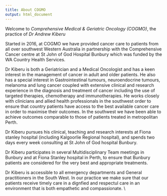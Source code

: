 ```yaml
---
title: About COGMO
output: html_document
---
```


Welcome to *Comprehensive Medical & Geriatric Oncology (COGMO)*, the practice of *Dr Andrew Kiberu*

Started in 2016, at COGMO we have provided cancer care to patients from all over southwest Western Australia in partnership with the Comprehensive Cancer centre at St John of God Hospital Bunbury which was funded by the WA Country Health Services.

Dr Kiberu is both a Geriatrician and a Medical Oncologist and has a keen interest in the management of cancer in adult and older patients. He also has a special interest in Gastrointestinal tumours, neuroendocrine tumours, melanoma and lung cancer coupled with extensive clinical and research experience in the diagnosis and treatment of cancer including the use of targeted therapies, chemotherapy and immunotherapies. He works closely with clinicians and allied health professionals in the southwest order to ensure that country patients have access to the best available cancer care in order to maximise their outcomes. In the southwest we have been able to achieve outcomes comparable to those of patients treated in metropolitan Perth.

Dr Kiberu pursues his clinical, teaching and research interests at Fiona stanley hospital (including Kalgoorlie Regional hospital), and spends two days every week consulting at St John of God hospital Bunbury.

Dr Kiberu participates in several Multidisciplinary Team meetings in Bunbury and at Fiona Stanley hospital in Perth, to ensure that Bunbury patients are considered for the very best and appropriate treatments.

Dr Kiberu is accessible to all emergency departments and General practitioners in the South West. In our practice we make sure that our patients receive timely care in a dignfied and respectul care in an environment that is both empathetic and compassionate.
\\
